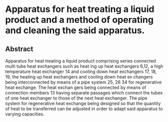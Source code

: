 # Apparatus for heat treating a liquid product and a method of operating and cleaning the said apparatus.

## Abstract
Apparatus for heat treating a liquid product comprising series connected multi tube heat exchangers such as heat ing up heat exchangers 6,12, a high temperature heat exchanger 14 and cooling down heat exchangers 17, 18, 19, the heating up heat exchangers and cooling down heat ex changers being interconnected by means of a pipe system 25, 26 34 for regenerative heat exchange. The heat exchan gers being connected by means of connection members 13 having separate passages which connect the tubes of one heat exchanger to those of the next heat exchanger. The pipe system for regenerative heat exchange being designed so that the quantity of heat to be transferred can be adjusted in order to adapt said apparatus to varying capacities.